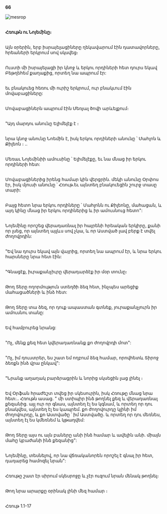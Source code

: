 **66**

![mesrop](https://volamar.ru/audio_video/foto/01/detbible/B144.BMP)

\
**Հռութն ու Նոյեմինը։**

\
Այն օրերին, երբ իսրայելացիները ղեկավարում էին դատավորները, հրեաների երկրում սով սկսվեց։

\
Ուստի մի իսրայելացի իր կնոջ և երկու որդիների հետ դուրս եկավ Բեթղեհեմ քաղաքից, որտեղ նա ապրում էր:

\
եւ բնակուեց հեռու մի ուրիշ երկրում, ուր բնակւում էին մովաբացիները:

\
Մովաբացիներն ապրում էին Մեռյալ ծովի արևելքում։

\
"Այդ մարդու անունը Ելիմելէք է ։

\
նրա կնոջ անունը Նոեմին է, իսկ երկու որդիների անունը ՝ Մահլոն և Քիլեոն ։ ..

\
Մեռաւ Նոյեմինիի ամուսինը ՝ Ելիմելէքը, եւ նա մնաց իր երկու որդիների հետ:

\
Մովաբացիներից իրենց համար կին վերցրին. մեկի անունը Օրփոս էր, իսկ մյուսի անունը ՝ Հռութ.եւ այնտեղ բնակուեցին շուրջ տասը տարի:

\
Բայց հետո նրա երկու որդիները ՝ Մահլոնն ու Քիլեոնը, մահացան, և այդ կինը մնաց իր երկու որդիներից և իր ամուսնուց հետո":

\
Նոյեմինը որոշեց վերադառնալ իր հայրենի հրեական երկիրը, քանի որ լսեց, որ այնտեղ այլևս սով չկա, և որ Աստված լավ բերք է տվել ժողովրդին:

\
"Եվ նա դուրս եկավ այն վայրից, որտեղ նա ապրում էր, և նրա երկու հարսները նրա հետ էին:

\
"Գնացէք, իւրաքանչիւրը վերադարձէք իր մօր տունը։

\
Թող Տերը ողորմություն ստեղծի ձեզ հետ, ինչպես արեցիք մահացածների և ինձ հետ:

\
Թող Տերը տա ձեզ, որ դուք ապաստան գտնեք, յուրաքանչյուրն իր ամուսնու տանը:

\
Եվ համբուրեց նրանց:

\
"Ոչ, մենք քեզ հետ կվերադառնանք քո ժողովրդի մոտ":

\
"Ոչ, իմ դուստրեր, ես շատ եմ ողբում ձեզ համար, որովհետև Տիրոջ ձեռքն ինձ վրա ընկավ":

\
"Նրանք աղաղակ բարձրացրին և նորից սկսեցին լաց լինել ։

\
Եվ Օրֆան հրաժեշտ տվեց իր սկեսուրին, իսկ Հռութը մնաց նրա հետ:.. Հռութն ասաց. " մի ստիպիր ինձ թողնել քեզ և վերադառնալ քեզանից. այլ ուր որ գնաս, այնտեղ էլ ես կգնամ, և որտեղ որ դու բնակվես, այնտեղ էլ ես կապրեմ. քո ժողովուրդը կլինի իմ ժողովուրդը, և քո Աստվածը ՝ իմ Աստվածը. և որտեղ որ դու մեռնես, այնտեղ էլ ես կմեռնեմ և կթաղվեմ:

\
Թող Տերը այս ու այն բաները անի ինձ համար և ավելին անի. միայն մահը կբաժանի ինձ քեզանից":

\
Նոյեմինը, տեսնելով, որ նա վճռականորեն որոշել է գնալ իր հետ, դադարեց համոզել նրան":

\
Հռութը շատ էր սիրում սկեսրոջը և չէր ուզում նրան մենակ թողնել։

\
Թող նրա արարքը օրինակ լինի մեզ համար ։

\
Հռութ 1.1-17
